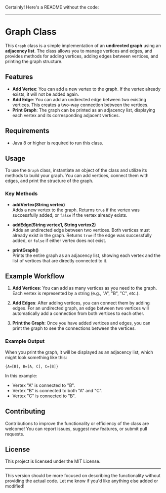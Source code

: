 Certainly! Here's a README without the code:

---

# Graph Class

This `Graph` class is a simple implementation of an **undirected graph** using an **adjacency list**. The class allows you to manage vertices and edges, and provides methods for adding vertices, adding edges between vertices, and printing the graph structure.

## Features

- **Add Vertex**: You can add a new vertex to the graph. If the vertex already exists, it will not be added again.
- **Add Edge**: You can add an undirected edge between two existing vertices. This creates a two-way connection between the vertices.
- **Print Graph**: The graph can be printed as an adjacency list, displaying each vertex and its corresponding adjacent vertices.

## Requirements

- Java 8 or higher is required to run this class.

## Usage

To use the `Graph` class, instantiate an object of the class and utilize its methods to build your graph. You can add vertices, connect them with edges, and print the structure of the graph.

### Key Methods

- **addVertex(String vertex)**  
  Adds a new vertex to the graph. Returns `true` if the vertex was successfully added, or `false` if the vertex already exists.

- **addEdge(String vertex1, String vertex2)**  
  Adds an undirected edge between two vertices. Both vertices must already exist in the graph. Returns `true` if the edge was successfully added, or `false` if either vertex does not exist.

- **printGraph()**  
  Prints the entire graph as an adjacency list, showing each vertex and the list of vertices that are directly connected to it.

## Example Workflow

1. **Add Vertices**: You can add as many vertices as you need to the graph. Each vertex is represented by a string (e.g., "A", "B", "C", etc.).

2. **Add Edges**: After adding vertices, you can connect them by adding edges. For an undirected graph, an edge between two vertices will automatically add a connection from both vertices to each other.

3. **Print the Graph**: Once you have added vertices and edges, you can print the graph to see the connections between the vertices.

### Example Output

When you print the graph, it will be displayed as an adjacency list, which might look something like this:

```
{A=[B], B=[A, C], C=[B]}
```

In this example:
- Vertex "A" is connected to "B".
- Vertex "B" is connected to both "A" and "C".
- Vertex "C" is connected to "B".

## Contributing

Contributions to improve the functionality or efficiency of the class are welcome! You can report issues, suggest new features, or submit pull requests.

## License

This project is licensed under the MIT License.

---

This version should be more focused on describing the functionality without providing the actual code. Let me know if you'd like anything else added or modified!